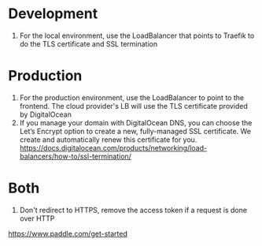 # Development

1. For the local environment, use the LoadBalancer that points to Traefik to do the TLS certificate and SSL termination

# Production

1. For the production environment, use the LoadBalancer to point to the frontend. The cloud provider's LB will use the TLS certificate provided by DigitalOcean
2. If you manage your domain with DigitalOcean DNS, you can choose the Let’s Encrypt option to create a new, fully-managed SSL certificate. We create and automatically renew this certificate for you. https://docs.digitalocean.com/products/networking/load-balancers/how-to/ssl-termination/

# Both

1. Don't redirect to HTTPS, remove the access token if a request is done over HTTP

https://www.paddle.com/get-started
